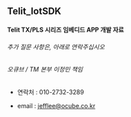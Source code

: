## Telit_IotSDK

####  Telit TX/PLS 시리즈 임베디드 APP 개발 자료 



######  추가 질문 사항은, 아래로 연락주십시오

###### 오큐브 / TM 본부 이정민 책임 

  - 연락처 : 010-2732-3289 

  - email : jefflee@ocube.co.kr 
